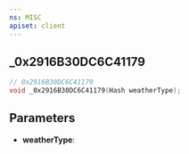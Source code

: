 ```yaml
---
ns: MISC
apiset: client
---
```

## _0x2916B30DC6C41179

```c
// 0x2916B30DC6C41179
void _0x2916B30DC6C41179(Hash weatherType);
```


## Parameters
* **weatherType**:



